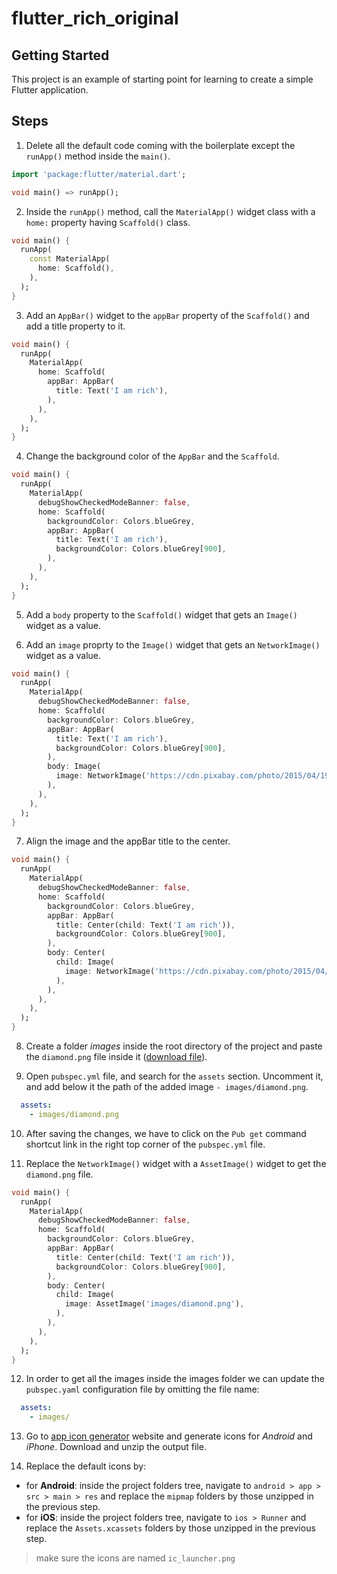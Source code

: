 # flutter_rich_original

## Getting Started

This project is an example of starting point for learning to create a simple Flutter application.

## Steps

1. Delete  all the default code coming with the boilerplate except the `runApp()` method inside the `main()`.
```dart
import 'package:flutter/material.dart';

void main() => runApp();
```

2. Inside the `runApp()` method, call the `MaterialApp()` widget class with a `home:` property having `Scaffold()` class.
```dart
void main() {
  runApp(
    const MaterialApp(
      home: Scaffold(),
    ),
  );
}
```

3. Add an `AppBar()` widget to the `appBar` property of the `Scaffold()` and add a title property to it.
```dart
void main() {
  runApp(
    MaterialApp(
      home: Scaffold(
        appBar: AppBar(
          title: Text('I am rich'),
        ),
      ),
    ),
  );
}
```

4. Change the background color of the `AppBar` and the `Scaffold`.
```dart
void main() {
  runApp(
    MaterialApp(
      debugShowCheckedModeBanner: false,
      home: Scaffold(
        backgroundColor: Colors.blueGrey,
        appBar: AppBar(
          title: Text('I am rich'),
          backgroundColor: Colors.blueGrey[900],
        ),
      ),
    ),
  );
}
```

5. Add a `body` property to the `Scaffold()` widget that gets an `Image()` widget as a value.
   
6. Add an `image` proprty to the `Image()` widget that gets an `NetworkImage()` widget as a value.
```dart
void main() {
  runApp(
    MaterialApp(
      debugShowCheckedModeBanner: false,
      home: Scaffold(
        backgroundColor: Colors.blueGrey,
        appBar: AppBar(
          title: Text('I am rich'),
          backgroundColor: Colors.blueGrey[900],
        ),
        body: Image(
          image: NetworkImage('https://cdn.pixabay.com/photo/2015/04/19/08/32/marguerite-729510__340.jpg'),
        ),
      ),
    ),
  );
}
```

7. Align the image and the appBar title to the center.
```dart
void main() {
  runApp(
    MaterialApp(
      debugShowCheckedModeBanner: false,
      home: Scaffold(
        backgroundColor: Colors.blueGrey,
        appBar: AppBar(
          title: Center(child: Text('I am rich')),
          backgroundColor: Colors.blueGrey[900],
        ),
        body: Center(
          child: Image(
            image: NetworkImage('https://cdn.pixabay.com/photo/2015/04/19/08/32/marguerite-729510__340.jpg'),
          ),
        ),
      ),
    ),
  );
}
```

8. Create a folder *images* inside the root directory of the project and paste the `diamond.png` file inside it ([download file](https://raw.githubusercontent.com/houcem-h/i_am_rich_original/master/images/diamond.png?token=AFHVFFBYZUI3L6ISJRMI5JTBNPVHE)).
   
9. Open `pubspec.yml` file, and search for the `assets` section. Uncomment it, and add below it the path of the added image `- images/diamond.png`.
```yaml
  assets:
    - images/diamond.png
```

10. After saving the changes, we have to click on the `Pub get` command shortcut link in the right top corner of the `pubspec.yml` file.

11. Replace the `NetworkImage()` widget with a `AssetImage()` widget to get the `diamond.png` file.
```dart
void main() {
  runApp(
    MaterialApp(
      debugShowCheckedModeBanner: false,
      home: Scaffold(
        backgroundColor: Colors.blueGrey,
        appBar: AppBar(
          title: Center(child: Text('I am rich')),
          backgroundColor: Colors.blueGrey[900],
        ),
        body: Center(
          child: Image(
            image: AssetImage('images/diamond.png'),
          ),
        ),
      ),
    ),
  );
}
```

12. In order to get all the images inside the images folder we can update the `pubspec.yaml` configuration file by omitting the file name:
```yaml
  assets:
    - images/
```

13. Go to [app icon generator](https://appicon.co/) website and generate icons for *Android* and *iPhone*. Download and unzip the output file.

14. Replace the default icons by:
- for **Android**: inside the project folders tree, navigate to `android > app > src > main > res` and replace the `mipmap` folders by those unzipped in the previous step.
- for **iOS**: inside the project folders tree, navigate to `ios > Runner` and replace the `Assets.xcassets` folders by those unzipped in the previous step.
> make sure the icons are named `ic_launcher.png`
